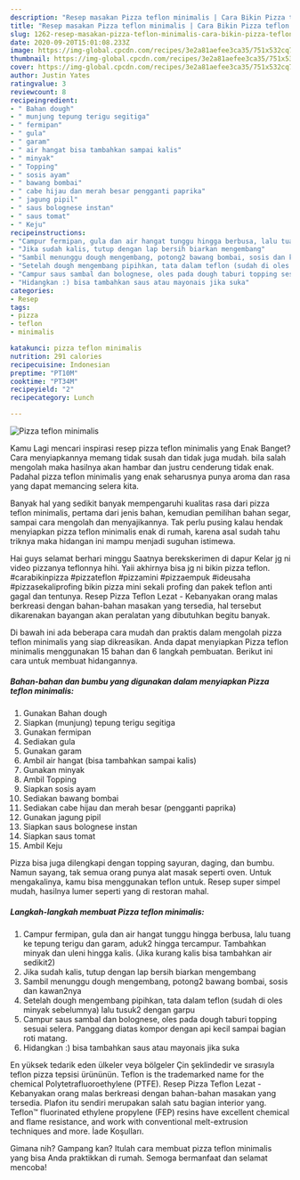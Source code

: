 ```yaml
---
description: "Resep masakan Pizza teflon minimalis | Cara Bikin Pizza teflon minimalis Yang Lezat"
title: "Resep masakan Pizza teflon minimalis | Cara Bikin Pizza teflon minimalis Yang Lezat"
slug: 1262-resep-masakan-pizza-teflon-minimalis-cara-bikin-pizza-teflon-minimalis-yang-lezat
date: 2020-09-20T15:01:08.233Z
image: https://img-global.cpcdn.com/recipes/3e2a81aefee3ca35/751x532cq70/pizza-teflon-minimalis-foto-resep-utama.jpg
thumbnail: https://img-global.cpcdn.com/recipes/3e2a81aefee3ca35/751x532cq70/pizza-teflon-minimalis-foto-resep-utama.jpg
cover: https://img-global.cpcdn.com/recipes/3e2a81aefee3ca35/751x532cq70/pizza-teflon-minimalis-foto-resep-utama.jpg
author: Justin Yates
ratingvalue: 3
reviewcount: 8
recipeingredient:
- " Bahan dough"
- " munjung tepung terigu segitiga"
- " fermipan"
- " gula"
- " garam"
- " air hangat bisa tambahkan sampai kalis"
- " minyak"
- " Topping"
- " sosis ayam"
- " bawang bombai"
- " cabe hijau dan merah besar pengganti paprika"
- " jagung pipil"
- " saus bolognese instan"
- " saus tomat"
- " Keju"
recipeinstructions:
- "Campur fermipan, gula dan air hangat tunggu hingga berbusa, lalu tuang ke tepung terigu dan garam, aduk2 hingga tercampur. Tambahkan minyak dan uleni hingga kalis. (Jika kurang kalis bisa tambahkan air sedikit2)"
- "Jika sudah kalis, tutup dengan lap bersih biarkan mengembang"
- "Sambil menunggu dough mengembang, potong2 bawang bombai, sosis dan kawan2nya"
- "Setelah dough mengembang pipihkan, tata dalam teflon (sudah di oles minyak sebelumnya) lalu tusuk2 dengan garpu"
- "Campur saus sambal dan bolognese, oles pada dough taburi topping sesuai selera. Panggang diatas kompor dengan api kecil sampai bagian roti matang."
- "Hidangkan :) bisa tambahkan saus atau mayonais jika suka"
categories:
- Resep
tags:
- pizza
- teflon
- minimalis

katakunci: pizza teflon minimalis 
nutrition: 291 calories
recipecuisine: Indonesian
preptime: "PT10M"
cooktime: "PT34M"
recipeyield: "2"
recipecategory: Lunch

---
```



![Pizza teflon minimalis](https://img-global.cpcdn.com/recipes/3e2a81aefee3ca35/751x532cq70/pizza-teflon-minimalis-foto-resep-utama.jpg)

Kamu Lagi mencari inspirasi resep pizza teflon minimalis yang Enak Banget? Cara menyiapkannya memang tidak susah dan tidak juga mudah. bila salah mengolah maka hasilnya akan hambar dan justru cenderung tidak enak. Padahal pizza teflon minimalis yang enak seharusnya punya aroma dan rasa yang dapat memancing selera kita.

Banyak hal yang sedikit banyak mempengaruhi kualitas rasa dari pizza teflon minimalis, pertama dari jenis bahan, kemudian pemilihan bahan segar, sampai cara mengolah dan menyajikannya. Tak perlu pusing kalau hendak menyiapkan pizza teflon minimalis enak di rumah, karena asal sudah tahu triknya maka hidangan ini mampu menjadi suguhan istimewa.

Hai guys selamat berhari minggu Saatnya berekskerimen di dapur Kelar jg ni video pizzanya teflonnya hihi. Yaii akhirnya bisa jg ni bikin pizza teflon. #carabikinpizza #pizzateflon #pizzamini #pizzaempuk #ideusaha #pizzasekaliprofing bikin pizza mini sekali profing dan pakek teflon anti gagal dan tentunya. Resep Pizza Teflon Lezat - Kebanyakan orang malas berkreasi dengan bahan-bahan masakan yang tersedia, hal tersebut dikarenakan bayangan akan peralatan yang dibutuhkan begitu banyak.


Di bawah ini ada beberapa cara mudah dan praktis dalam mengolah pizza teflon minimalis yang siap dikreasikan. Anda dapat menyiapkan Pizza teflon minimalis menggunakan 15 bahan dan 6 langkah pembuatan. Berikut ini cara untuk membuat hidangannya.

<!--inarticleads1-->

##### Bahan-bahan dan bumbu yang digunakan dalam menyiapkan Pizza teflon minimalis:

1. Gunakan  Bahan dough
1. Siapkan  (munjung) tepung terigu segitiga
1. Gunakan  fermipan
1. Sediakan  gula
1. Gunakan  garam
1. Ambil  air hangat (bisa tambahkan sampai kalis)
1. Gunakan  minyak
1. Ambil  Topping
1. Siapkan  sosis ayam
1. Sediakan  bawang bombai
1. Sediakan  cabe hijau dan merah besar (pengganti paprika)
1. Gunakan  jagung pipil
1. Siapkan  saus bolognese instan
1. Siapkan  saus tomat
1. Ambil  Keju


Pizza bisa juga dilengkapi dengan topping sayuran, daging, dan bumbu. Namun sayang, tak semua orang punya alat masak seperti oven. Untuk mengakalinya, kamu bisa menggunakan teflon untuk. Resep super simpel mudah, hasilnya lumer seperti yang di restoran mahal. 

<!--inarticleads2-->

##### Langkah-langkah membuat Pizza teflon minimalis:

1. Campur fermipan, gula dan air hangat tunggu hingga berbusa, lalu tuang ke tepung terigu dan garam, aduk2 hingga tercampur. Tambahkan minyak dan uleni hingga kalis. (Jika kurang kalis bisa tambahkan air sedikit2)
1. Jika sudah kalis, tutup dengan lap bersih biarkan mengembang
1. Sambil menunggu dough mengembang, potong2 bawang bombai, sosis dan kawan2nya
1. Setelah dough mengembang pipihkan, tata dalam teflon (sudah di oles minyak sebelumnya) lalu tusuk2 dengan garpu
1. Campur saus sambal dan bolognese, oles pada dough taburi topping sesuai selera. Panggang diatas kompor dengan api kecil sampai bagian roti matang.
1. Hidangkan :) bisa tambahkan saus atau mayonais jika suka


En yüksek tedarik eden ülkeler veya bölgeler Çin şeklindedir ve sırasıyla teflon pizza tepsisi ürününün. Teflon is the trademarked name for the chemical Polytetrafluoroethylene (PTFE). Resep Pizza Teflon Lezat - Kebanyakan orang malas berkreasi dengan bahan-bahan masakan yang tersedia. Plafon itu sendiri merupakan salah satu bagian interior yang. Teflon™ fluorinated ethylene propylene (FEP) resins have excellent chemical and flame resistance, and work with conventional melt-extrusion techniques and more. İade Koşulları. 

Gimana nih? Gampang kan? Itulah cara membuat pizza teflon minimalis yang bisa Anda praktikkan di rumah. Semoga bermanfaat dan selamat mencoba!

